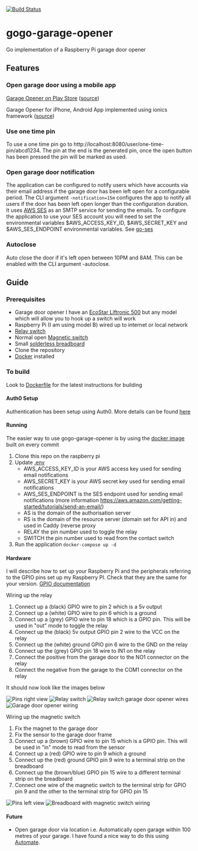 [![Build Status](https://travis-ci.org/benjefferies/gogo-garage-opener.svg?branch=master)](https://travis-ci.org/benjefferies/gogo-garage-opener)
# gogo-garage-opener
Go implementation of a Raspberry Pi garage door opener

## Features

### Open garage door using a mobile app

[Garage Opener on Play Store](https://play.google.com/store/apps/details?id=uk.echosoft.garageopener&hl=en_GB) ([source](https://github.com/benjefferies/gogo-garage-opener-android))

Garage Opener for iPhone, Android App implemented using ionics framework ([source](https://github.com/benjefferies/gogo-garage-opener-ui))

### Use one time pin

To use a one time pin go to http://localhost:8080/user/one-time-pin/abcd1234. The pin at the end is the generated pin, once the open button has been pressed the pin will be marked as used.

### Open garage door notification
The application can be configured to notify users which have accounts via their email address if the garage door has been left open for a configurable period.
The CLI argument `-notification=15m` configures the app to notify all users if the door has been left open longer than the configuration duration.
It uses [AWS SES](https://aws.amazon.com/documentation/ses/) as an SMTP service for sending the emails.
To configure the application to use your SES account you will need to set the environmental variables $AWS_ACCESS_KEY_ID, $AWS_SECRET_KEY and $AWS_SES_ENDPOINT environmental variables. See [go-ses](https://github.com/sourcegraph/go-ses#running-tests)

### Autoclose
Auto close the door if it's left open between 10PM and 8AM. This can be enabled with the CLI argument -autoclose.

## Guide
### Prerequisites

* Garage door opener I have an [EcoStar Liftronic 500](https://www.amazon.co.uk/gp/product/B00520C7M2/ref=oh_aui_detailpage_o03_s00?ie=UTF8&psc=1) but any model which will allow you to hook up a switch will work
* Raspberry Pi (I am using model B) wired up to internet or local network
* [Relay switch](https://www.amazon.co.uk/gp/product/B00J4FTWO2/ref=oh_aui_detailpage_o00_s00?ie=UTF8&psc=1)
* Normal open [Magnetic switch](https://www.amazon.co.uk/gp/product/B0056K5ZC2/ref=oh_aui_detailpage_o00_s00?ie=UTF8&psc=1)
* Small [solderless breadboard](https://www.amazon.co.uk/gp/product/B0040Z4QGA/ref=oh_aui_detailpage_o09_s00?ie=UTF8&psc=1)
* Clone the repository
* [Docker](https://docs.docker.com/engine/installation/) installed

### To build
Look to [Dockerfile](./Dockerfile) for the latest instructions for building

#### Auth0 Setup
Authentication has been setup using Auth0. More details can be found [here](./auth0/README.md)

#### Running

The easier way to use gogo-garage-opener is by using the [docker image](https://cloud.docker.com/u/benjjefferies/repository/docker/benjjefferies/gogo-garage-opener) built on every commit

1. Clone this repo on the raspberry pi
1. Update [.env](.env)
    * AWS_ACCESS_KEY_ID is your AWS access key used for sending email notifications
    * AWS_SECRET_KEY  is your AWS secret key used for sending email notifications
    * AWS_SES_ENDPOINT is the SES endpoint used for sending email notifications (more information https://aws.amazon.com/getting-started/tutorials/send-an-email/)
    * AS is the domain of the authorisation server
    * RS is the domain of the resource server (domain set for API in) and used in Caddy (reverse proxy
    * RELAY the pin number used to toggle the relay
    * SWITCH the pin number used to read from the contact switch
1. Run the application `docker-compose up -d`

#### Hardware

I will describe how to set up your Raspberry Pi and the peripherals referring to the GPIO pins set up my Raspberry PI. Check that they are the same for your version. [GPIO documentation](https://www.raspberrypi.org/documentation/usage/gpio/)

Wiring up the relay

1. Connect up a (black) GPIO wire to pin 2 which is a 5v output
1. Connect up a (white) GPIO wire to pin 6 which is a ground
1. Connect up a (grey) GPIO wire to pin 18 which is a GPIO pin. This will be used in "out" mode to toggle the relay
1. Connect up the (black) 5v output GPIO pin 2 wire to the VCC on the relay
1. Connect up the (white) ground GPIO pin 6 wire to the GND on the relay
1. Connect up the (grey) GPIO pin 18 wire to IN1 on the relay
1. Connect the positive from the garage door to the NO1 connector on the relay
1. Connect the negative from the garage to the COM1 connector on the relay

It should now look like the images below

![Pins right view](https://i.imgur.com/jrU1R6c.jpg)
![Relay switch](https://i.imgur.com/6KsMJDC.jpg)
![Relay switch garage door opener wires](https://i.imgur.com/P8KZ5Vj.jpg)
![Garage door opener wiring](https://i.imgur.com/UYSarP8.jpg)

Wiring up the magnetic switch

1. Fix the magnet to the garage door
1. Fix the sensor to the garage door frame
1. Connect up a (brown) GPIO wire to pin 15 which is a GPIO pin. This will be used in "in" mode to read from the sensor
1. Connect up a (red) GPIO wire to pin 9 which a ground
1. Connect up the (red) ground GPIO pin 9 wire to a terminal strip on the breadboard
1. Connect up the (brown/blue) GPIO pin 15 wire to a different terminal strip on the breadboard
1. Connect one wire of the magnetic switch to the terminal strip for GPIO pin 9 and the other to the terminal strip for GPIO pin 15

![Pins left view](https://i.imgur.com/uSChY65.jpg)
![Breadboard with magnetic switch wiring](https://i.imgur.com/DVqXEzu.jpg)

#### Future

* Open garage door via location i.e. Automatically open garage within 100 metres of your garage. I have found a nice way to do this using [Automate](http://llamalab.com/automate/).
